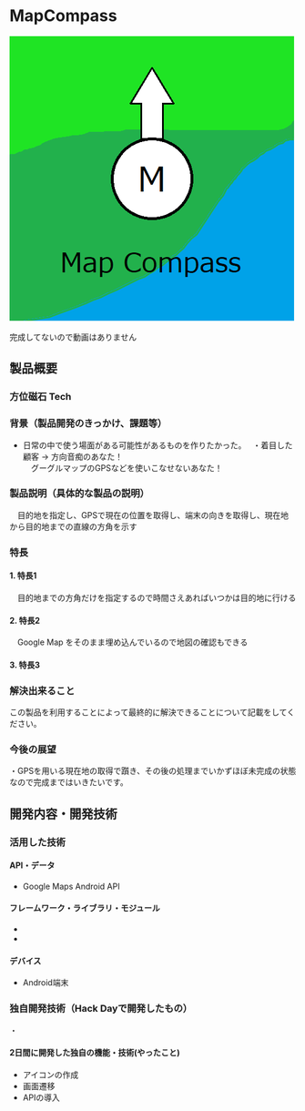 # MapCompass

[![Product Name](https://github.com/jphacks/SP_1707/blob/master/icon.png)](https://www.youtube.com/channel/UC4PtjOfZTbVp9DwtJv82Lzg)　　

完成してないので動画はありません

## 製品概要
### 方位磁石 Tech
### 背景（製品開発のきっかけ、課題等）
- 日常の中で使う場面がある可能性があるものを作りたかった。  
・着目した顧客 → 方向音痴のあなた！  
　グーグルマップのGPSなどを使いこなせないあなた！
### 製品説明（具体的な製品の説明）
　目的地を指定し、GPSで現在の位置を取得し、端末の向きを取得し、現在地から目的地までの直線の方角を示す

### 特長

#### 1. 特長1
　目的地までの方角だけを指定するので時間さえあればいつかは目的地に行ける
#### 2. 特長2
　Google Map をそのまま埋め込んでいるので地図の確認もできる
#### 3. 特長3

### 解決出来ること
この製品を利用することによって最終的に解決できることについて記載をしてください。

### 今後の展望  
・GPSを用いる現在地の取得で躓き、その後の処理までいかずほぼ未完成の状態なので完成まではいきたいです。

## 開発内容・開発技術
### 活用した技術
#### API・データ

* Google Maps Android API

#### フレームワーク・ライブラリ・モジュール
* 
* 

#### デバイス
* Android端末

### 独自開発技術（Hack Dayで開発したもの）
・
#### 2日間に開発した独自の機能・技術(やったこと)
* アイコンの作成
* 画面遷移
* APIの導入
